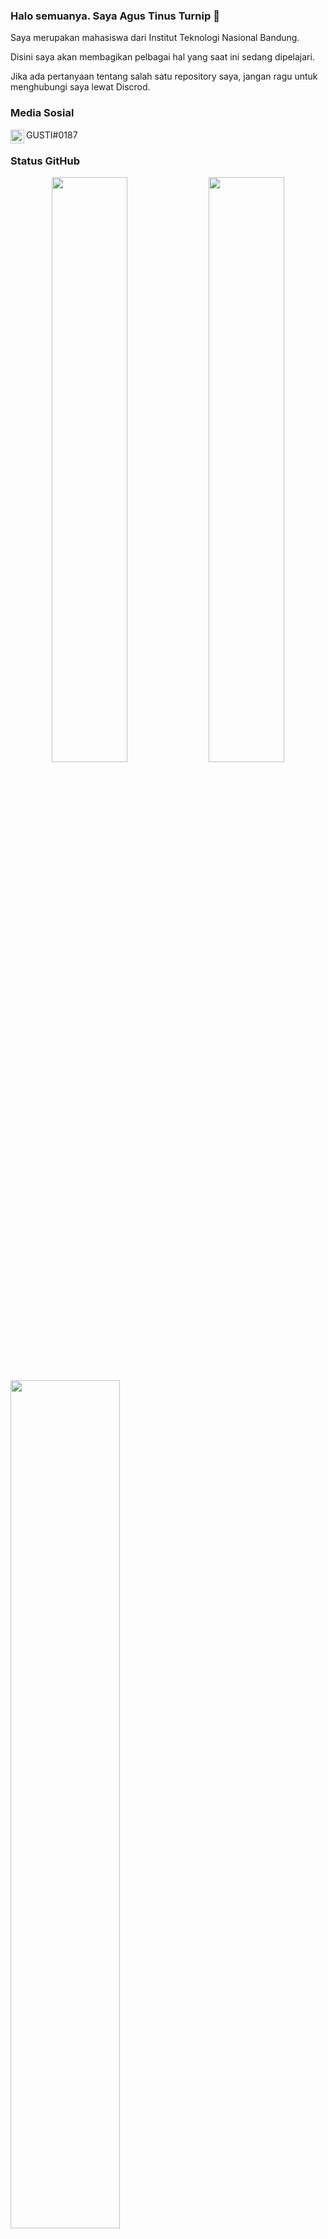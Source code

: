 ### Halo semuanya. Saya Agus Tinus Turnip 👋

Saya merupakan mahasiswa dari Institut Teknologi Nasional Bandung.

Disini saya akan membagikan pelbagai hal yang saat ini sedang dipelajari.

Jika ada pertanyaan tentang salah satu repository saya, jangan ragu untuk menghubungi saya lewat Discrod. 

### Media Sosial
<img align="left" alt="http://discordapp.com/users/572766938275643402" width="22px" src="https://cdn.jsdelivr.net/npm/simple-icons@v3/icons/discord.svg" />GUSTI#0187
<br>

### Status GitHub

<p align="center">
  <img width="49%" src="https://github-readme-stats.vercel.app/api?username=tinusagusss&show_icons=true&theme=tokyonight" />
  <img width="49%" src="https://github-readme-streak-stats.herokuapp.com/?user=tinusagusss&theme=tokyonight" />
</p>
<img width="59%" src="https://github-readme-stats.vercel.app/api/top-langs/?username=tinusagusss&theme=tokyonight" />

